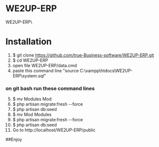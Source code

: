 # WE2UP-ERP

WE2UP-ERP\
# Installation 
1. $ git clone https://github.com/true-Business-software/WE2UP-ERP.git 
2. $ cd WE2UP-ERP 
3. open file WE2UP-ERP/data.cmd 
4. paste this command line 
   "source C:\xampp\htdocs\WE2UP-ERP\system.sql" 
### on git bash run these command lines 
5. $ mv Modules Mod 
6. $ php artisan migrate:fresh --force 
7. $ php artisan db:seed 
8. $ mv Mod Modules 
9. $ php artisan migrate:fresh --force 
10. $ php artisan db:seed 
11. Go to http://localhost/WE2UP-ERP/public 

##Enjoy
